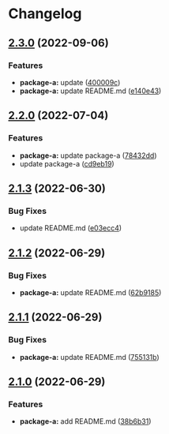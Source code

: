 # Changelog

## [2.3.0](https://github.com/tasshi-playground/demo-monorepo-release-please/compare/package-a@2.2.0...package-a@2.3.0) (2022-09-06)


### Features

* **package-a:** update ([400009c](https://github.com/tasshi-playground/demo-monorepo-release-please/commit/400009c32a0e5fc6c4ec44c36f3b6bf0b22868e6))
* **package-a:** update README.md ([e140e43](https://github.com/tasshi-playground/demo-monorepo-release-please/commit/e140e43229567b31f762b36fa40a29be4a90f040))

## [2.2.0](https://github.com/tasshi-playground/demo-monorepo-release-please/compare/package-a@2.1.3...package-a@2.2.0) (2022-07-04)


### Features

* **package-a:** update package-a ([78432dd](https://github.com/tasshi-playground/demo-monorepo-release-please/commit/78432dde2212998e4ebd74427a03ec1a25bc7f24))
* update package-a ([cd9eb19](https://github.com/tasshi-playground/demo-monorepo-release-please/commit/cd9eb194e994cac02e6a6b117071c4ea6649b31b))

## [2.1.3](https://github.com/tasshi-playground/demo-monorepo-release-please/compare/package-a-v2.1.2...package-a@2.1.3) (2022-06-30)


### Bug Fixes

* update README.md ([e03ecc4](https://github.com/tasshi-playground/demo-monorepo-release-please/commit/e03ecc4349c7dcebb7de4280cf99519760b05b0e))

## [2.1.2](https://github.com/tasshi-playground/demo-monorepo-release-please/compare/package-a-v2.1.1...package-a-v2.1.2) (2022-06-29)


### Bug Fixes

* **package-a:** update README.md ([62b9185](https://github.com/tasshi-playground/demo-monorepo-release-please/commit/62b91856326375bfa806731ae3e3438964c38c81))

## [2.1.1](https://github.com/tasshi-playground/demo-monorepo-release-please/compare/package-a-v2.1.0...package-a-v2.1.1) (2022-06-29)


### Bug Fixes

* **package-a:** update README.md ([755131b](https://github.com/tasshi-playground/demo-monorepo-release-please/commit/755131b979fa4004bc72eb44516bc01f38133c10))

## [2.1.0](https://github.com/tasshi-playground/demo-monorepo-release-please/compare/package-a-v2.0.0...package-a-v2.1.0) (2022-06-29)


### Features

* **package-a:** add README.md ([38b6b31](https://github.com/tasshi-playground/demo-monorepo-release-please/commit/38b6b31690d82a8a04592aaa1a8a9a220c1e35fb))
